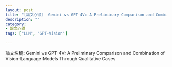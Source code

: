 ```yaml
---
layout: post
title: "[論文心得]  Gemini vs GPT-4V: A Preliminary Comparison and Combination of Vision-Language Models Through Qualitative Cases"
description: ""
category: 
- 論文心得
tags: ["LLM", "GPT-Vision"]

---
```


論文名稱: Gemini vs GPT-4V: A Preliminary Comparison and Combination of Vision-Language Models Through Qualitative Cases

